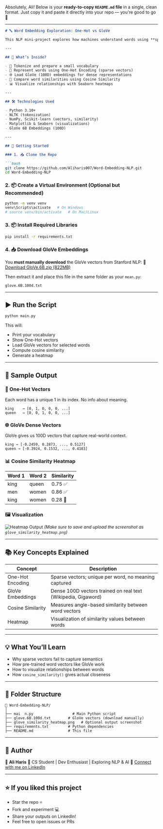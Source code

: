Absolutely, Ali! Below is your **ready-to-copy `README.md` file** in a single, clean format. Just copy it and paste it directly into your repo — you're good to go 🚀

---

````markdown
# 🔤 Word Embedding Exploration: One-Hot vs GloVe

This NLP mini-project explores how machines understand words using **sparse vs. dense** vector representations. We compare basic **One-Hot Encoding** with powerful pre-trained **GloVe embeddings**, and visualize word similarity using **cosine similarity heatmaps**.

---

## 📌 What’s Inside?

- 🧠 Tokenize and prepare a small vocabulary
- 🔳 Represent words using One-Hot Encoding (sparse vectors)
- 🌐 Load GloVe (100D) embeddings for dense representations
- 📏 Compare word similarities using Cosine Similarity
- 📊 Visualize relationships with Seaborn heatmaps

---

## 🛠️ Technologies Used

- Python 3.10+
- NLTK (tokenization)
- NumPy, Scikit-learn (vectors, similarity)
- Matplotlib & Seaborn (visualizations)
- GloVe 6B Embeddings (100D)

---

## 🚀 Getting Started

### 1. 📥 Clone the Repo

```bash
git clone https://github.com/Aliharis007/Word-Embedding-NLP.git
cd Word-Embedding-NLP
````

### 2. 📦 Create a Virtual Environment (Optional but Recommended)

```bash
python -m venv venv
venv\Scripts\activate   # On Windows
# source venv/bin/activate   # On Mac/Linux
```

### 3. 📦 Install Required Libraries

```bash
pip install -r requirements.txt
```

### 4. 📥 Download GloVe Embeddings

You **must manually download** the GloVe vectors from Stanford NLP:
📎 [Download GloVe.6B.zip (822MB)](https://nlp.stanford.edu/data/glove.6B.zip)

Then extract it and place this file in the same folder as your `mean.py`:

```
glove.6B.100d.txt
```

---

## ▶️ Run the Script

```bash
python main.py
```

This will:

* Print your vocabulary
* Show One-Hot vectors
* Load GloVe vectors for selected words
* Compute cosine similarity
* Generate a heatmap

---

## 🧪 Sample Output

### 🔳 One-Hot Vectors

Each word has a unique 1 in its index. No info about meaning.

```
king    → [0, 1, 0, 0, 0, ...]
queen   → [0, 0, 1, 0, 0, ...]
```

### 🌐 GloVe Dense Vectors

GloVe gives us 100D vectors that capture real-world context.

```
king → [-0.2459, 0.2873, ..., 0.5127]
queen → [-0.3924, 0.1532, ..., 0.4183]
```

### 📊 Cosine Similarity Heatmap

| Word 1 | Word 2 | Similarity |
| ------ | ------ | ---------- |
| king   | queen  | 0.75 ✅     |
| men    | women  | 0.86 ✅     |
| king   | women  | 0.28 🔻    |

### 🖼️ Visualization

![Heatmap Output](./glove_similarity_heatmap.png)
*(Make sure to save and upload the screenshot as `glove_similarity_heatmap.png`)*

---

## 📚 Key Concepts Explained

| Concept           | Description                                                   |
| ----------------- | ------------------------------------------------------------- |
| One-Hot Encoding  | Sparse vectors; unique per word, no meaning captured          |
| GloVe Embeddings  | Dense 100D vectors trained on real text (Wikipedia, Gigaword) |
| Cosine Similarity | Measures angle-based similarity between word vectors          |
| Heatmap           | Visualization of similarity values between words              |

---

## 💡 What You’ll Learn

* Why sparse vectors fail to capture semantics
* How pre-trained word vectors like GloVe work
* How to visualize relationships between words
* How `cosine_similarity()` gives actual closeness

---

## 📂 Folder Structure

```
📁 Word-Embedding-NLP/
│
├── mai  n.py                  # Main Python script
├── glove.6B.100d.txt        # GloVe vectors (download manually)
├── glove_similarity_heatmap.png   # Optional output screenshot
├── requirements.txt         # Python dependencies
├── README.md                # This file
```

---

## 🙌 Author

👤 **Ali Haris**
📍 CS Student | Dev Enthusiast | Exploring NLP & AI
🔗 [Connect with me on LinkedIn](https://www.linkedin.com/in/Aliharis007)

---

## ⭐️ If you liked this project

* Star the repo ⭐
* Fork and experiment 💻
* Share your outputs on LinkedIn!
* Feel free to open issues or PRs
